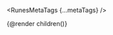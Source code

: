 <script>
  import { RunesMetaTags, deepMerge } from 'runes-meta-tags';

  let { children, data } = $props();

  function buildMetaTags() {
    return $page.data.pageMetaTags
      ? deepMerge($page.data.layoutMetaTags, $page.data.pageMetaTags)
      : data.layoutMetaTags;
  }

  let metaTags = $state(buildMetaTags());
  $effect(() => {
    metaTags = buildMetaTags();
  });
</script>

<RunesMetaTags {...metaTags} />

{@render children()}
